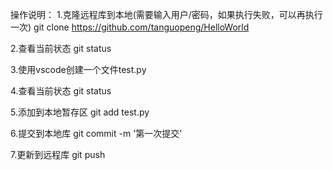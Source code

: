 操作说明：
1.克隆远程库到本地(需要输入用户/密码，如果执行失败，可以再执行一次)
git clone https://github.com/tanguopeng/HelloWorld

2.查看当前状态
git status

3.使用vscode创建一个文件test.py

4.查看当前状态
git status

5.添加到本地暂存区
git add test.py

6.提交到本地库
git commit -m '第一次提交'

7.更新到远程库
git push
